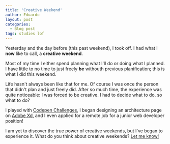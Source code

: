 ```yaml
---
title: 'Creative Weekend'
author: Eduardo
layout: post
categories:
  - Blog post
tags: studies lof
---
```

Yesterday and the day before (this past weekend), I took off. I had what I **now** like to call, a **creative weekend**.

Most of my time I either spend planning what I'll do or doing what I planned. I have little to no time to just freely **be** withouth previous planification; this is what I did this weekend.

Life hasn't always been like that for me. Of course I was once the person that didn't plan and just freely did. After so much time, the experience was quite noticeable: I was forced to be creative. I had to decide what to do, so what to do?

I played with [Codepen Challenges](https://codepen.io/challenges/), I began designing an architecture page on [Adobe Xd](https://www.adobe.com/products/xd.html), and I even applied for a remote job for a junior web developer position!

I am yet to discover the true power of creative weekends, but I've began to experience it. What do you think about creative weekends? [Let me know!](https://twitter.com/eltorres720)
